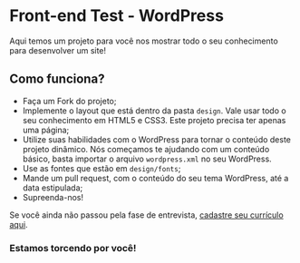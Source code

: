 Front-end Test - WordPress
========================

Aqui temos um projeto para você nos mostrar todo o seu conhecimento para desenvolver um site!

## Como funciona?

- Faça um Fork do projeto;
- Implemente o layout que está dentro da pasta `design`. Vale usar todo o seu conhecimento em HTML5 e CSS3. Este projeto precisa ter apenas uma página;
- Utilize suas habilidades com o WordPress para tornar o conteúdo deste projeto dinâmico. Nós começamos te ajudando com um conteúdo básico, basta importar o arquivo `wordpress.xml` no seu WordPress.
- Use as fontes que estão em `design/fonts`;
- Mande um pull request, com o conteúdo do seu tema WordPress, até a data estipulada;
- Supreenda-nos!

Se você ainda não passou pela fase de entrevista, [cadastre seu currículo aqui](http://www.mktvirtual.com.br/carreira/).

### Estamos torcendo por você!
